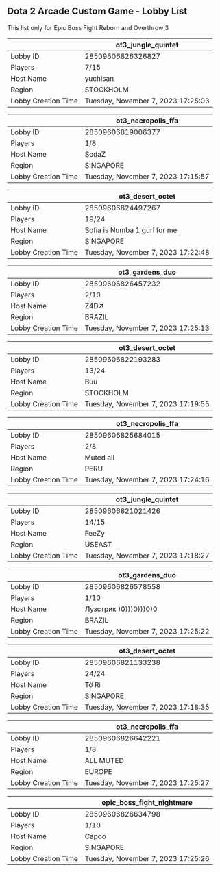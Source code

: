 ## Dota 2 Arcade Custom Game - Lobby List

This list only for Epic Boss Fight Reborn and Overthrow 3

|  | ot3_jungle_quintet |
| ------ | ------ |
| Lobby ID | 28509606826326827 |
| Players | 7/15 |
| Host Name | yuchisan |
| Region | STOCKHOLM |
| Lobby Creation Time | Tuesday, November 7, 2023 17:25:03 |


|  | ot3_necropolis_ffa |
| ------ | ------ |
| Lobby ID | 28509606819006377 |
| Players | 1/8 |
| Host Name | SodaZ |
| Region | SINGAPORE |
| Lobby Creation Time | Tuesday, November 7, 2023 17:15:57 |


|  | ot3_desert_octet |
| ------ | ------ |
| Lobby ID | 28509606824497267 |
| Players | 19/24 |
| Host Name | Sofia is Numba 1 gurl for me |
| Region | SINGAPORE |
| Lobby Creation Time | Tuesday, November 7, 2023 17:22:48 |


|  | ot3_gardens_duo |
| ------ | ------ |
| Lobby ID | 28509606826457232 |
| Players | 2/10 |
| Host Name | Z4D↗ |
| Region | BRAZIL |
| Lobby Creation Time | Tuesday, November 7, 2023 17:25:13 |


|  | ot3_desert_octet |
| ------ | ------ |
| Lobby ID | 28509606822193283 |
| Players | 13/24 |
| Host Name | Buu |
| Region | STOCKHOLM |
| Lobby Creation Time | Tuesday, November 7, 2023 17:19:55 |


|  | ot3_necropolis_ffa |
| ------ | ------ |
| Lobby ID | 28509606825684015 |
| Players | 2/8 |
| Host Name | Muted all |
| Region | PERU |
| Lobby Creation Time | Tuesday, November 7, 2023 17:24:16 |


|  | ot3_jungle_quintet |
| ------ | ------ |
| Lobby ID | 28509606821021426 |
| Players | 14/15 |
| Host Name | FeeZy |
| Region | USEAST |
| Lobby Creation Time | Tuesday, November 7, 2023 17:18:27 |


|  | ot3_gardens_duo |
| ------ | ------ |
| Lobby ID | 28509606826578558 |
| Players | 1/10 |
| Host Name | Лузстрик )0)))0)))0)0 |
| Region | BRAZIL |
| Lobby Creation Time | Tuesday, November 7, 2023 17:25:22 |


|  | ot3_desert_octet |
| ------ | ------ |
| Lobby ID | 28509606821133238 |
| Players | 24/24 |
| Host Name | Tờ Ri |
| Region | SINGAPORE |
| Lobby Creation Time | Tuesday, November 7, 2023 17:18:35 |


|  | ot3_necropolis_ffa |
| ------ | ------ |
| Lobby ID | 28509606826642221 |
| Players | 1/8 |
| Host Name | ALL MUTED |
| Region | EUROPE |
| Lobby Creation Time | Tuesday, November 7, 2023 17:25:27 |


|  | epic_boss_fight_nightmare |
| ------ | ------ |
| Lobby ID | 28509606826634798 |
| Players | 1/10 |
| Host Name | Capoo |
| Region | SINGAPORE |
| Lobby Creation Time | Tuesday, November 7, 2023 17:25:26 |


